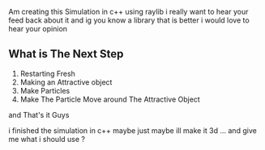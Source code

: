 Am creating this Simulation in c++ using raylib i really want to hear your feed back about it
and ig you know a library that is better i would love to hear your opinion

## What is The Next Step
1. Restarting Fresh
2. Making an Attractive object
3. Make Particles
4. Make The Particle Move around The Attractive Object


and That's it Guys

i finished the simulation in c++ maybe just maybe ill make it 3d ... and give me what i should use ?
